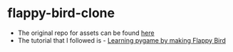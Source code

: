 # flappy-bird-clone

* The original repo for assets can be found [here](https://github.com/samuelcust/flappy-bird-assets)
* The tutorial that I followed is - [Learning pygame by making Flappy Bird](https://www.youtube.com/watch?v=UZg49z76cLw) 